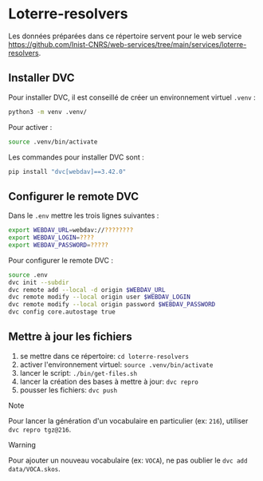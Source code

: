 # Loterre-resolvers

Les données préparées dans ce répertoire servent pour le web service
<https://github.com/Inist-CNRS/web-services/tree/main/services/loterre-resolvers>.

## Installer DVC

Pour installer DVC, il est conseillé de créer un environnement virtuel `.venv` :

```bash
python3 -m venv .venv/
```

Pour activer :

```bash
source .venv/bin/activate
```

Les commandes pour installer DVC sont :

```bash
pip install "dvc[webdav]==3.42.0"
```

## Configurer le remote DVC

Dans le `.env` mettre les trois lignes suivantes :

```bash
export WEBDAV_URL=webdav://????????
export WEBDAV_LOGIN=????
export WEBDAV_PASSWORD=?????
```

Pour configurer le remote DVC :

```bash
source .env
dvc init --subdir
dvc remote add --local -d origin $WEBDAV_URL
dvc remote modify --local origin user $WEBDAV_LOGIN
dvc remote modify --local origin password $WEBDAV_PASSWORD
dvc config core.autostage true
```

## Mettre à jour les fichiers

1. se mettre dans ce répertoire: `cd loterre-resolvers`
2. activer l'environnement virtuel: `source .venv/bin/activate`
3. lancer le script: `./bin/get-files.sh`
4. lancer la création des bases à mettre à jour: `dvc repro`
5. pousser les fichiers: `dvc push`

> [!NOTE]  
> Pour lancer la génération d'un vocabulaire en particulier (ex: `216`),
> utiliser `dvc repro tgz@216`.

> [!WARNING]
> Pour ajouter un nouveau vocabulaire (ex: `VOCA`), ne pas oublier le
> `dvc add data/VOCA.skos`.
